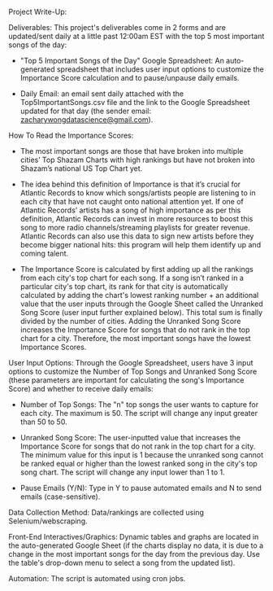 Project Write-Up:

Deliverables: This project's deliverables come in 2 forms and are updated/sent daily at a little past 12:00am EST with the top 5 most important songs of the day:

* "Top 5 Important Songs of the Day" Google Spreadsheet: An auto-generated spreadsheet that includes user input options to customize the Importance Score calculation and to  pause/unpause daily emails.

* Daily Email: an email sent daily attached with the Top5ImportantSongs.csv file and the link to the Google Spreadsheet updated for that day (the sender email: zacharywongdatascience@gmail.com). 

How To Read the Importance Scores:

* The most important songs are those that have broken into multiple cities’ Top Shazam Charts with high rankings but have not broken into Shazam’s national US Top Chart yet.

* The idea behind this definition of Importance is that it’s crucial for Atlantic Records to know which songs/artists people are listening to in each city that have not caught onto national attention yet. If one of Atlantic Records’ artists has a song of high importance as per this definition, Atlantic Records can invest in more resources to boost this song to more radio channels/streaming playlists for greater revenue. Atlantic Records can also use this data to sign new artists before they become bigger national hits: this program will help them identify up and coming talent.

* The Importance Score is calculated by first adding up all the rankings from each city's top chart for each song. If a song isn’t ranked in a particular city's top chart, its rank for that city is automatically calculated by adding the chart's lowest ranking number + an additional value that the user inputs through the Google Sheet called the Unranked Song Score (user input further explained below). This total sum is finally divided by the number of cities. Adding the Unranked Song Score increases the Importance Score for songs that do not rank in the top chart for a city. Therefore, the most important songs have the lowest Importance Scores.

User Input Options: Through the Google Spreadsheet, users have 3 input options to customize the Number of Top Songs and Unranked Song Score (these parameters are important for calculating the song's Importance Score) and whether to receive daily emails: 

* Number of Top Songs: The "n" top songs the user wants to capture for each city. The maximum is 50.  The script will change any input greater than 50 to 50.
 
* Unranked Song Score: The user-inputted value that increases the Importance Score for songs that do not rank in the top chart for a city. The minimum value for this input is 1 because the unranked song cannot be ranked equal or higher than the lowest ranked song in the city's top song chart. The script will change any input lower than 1 to 1.

* Pause Emails (Y/N): Type in Y to pause automated emails and N to send emails (case-sensitive). 

Data Collection Method: Data/rankings are collected using Selenium/webscraping. 

Front-End Interactives/Graphics: Dynamic tables and graphs are located in the auto-generated Google Sheet (if the charts display no data, it is due to a change in the most important songs for the day from the previous day. Use the table's drop-down menu to select a song from the updated list). 

Automation: The script is automated using cron jobs. 
